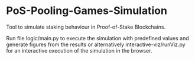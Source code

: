 # PoS-Pooling-Games-Simulation
Tool to simulate staking behaviour in Proof-of-Stake Blockchains.

Run file logic/main.py to execute the simulation with predefined values and generate figures from the results or alternatively interactive-viz/runViz.py for an interactive execution of the simulation in the browser.
